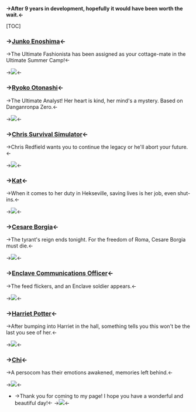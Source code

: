 **->After 9 years in development, hopefully it would have been worth the wait.<-**

[TOC]

### ->[Junko Enoshima](https://files.catbox.moe/m7ef2q.png)<-
->The Ultimate Fashionista has been assigned as your cottage-mate in the Ultimate Summer Camp!<-

->![](https://files.catbox.moe/m7ef2q.png)<-

### ->[Ryoko Otonashi](https://files.catbox.moe/mutgk4.png)<-
->The Ultimate Analyst! Her heart is kind, her mind's a mystery. Based on Danganronpa Zero.<-

->![](https://files.catbox.moe/mutgk4.png)<-

### ->[Chris Survival Simulator](https://files.catbox.moe/n8g506.png)<-
->Chris Redfield wants you to continue the legacy or he'll abort your future.<- 

->![](https://files.catbox.moe/n8g506.png)<-

### ->[Kat](https://files.catbox.moe/qz37sa.png)<-
->When it comes to her duty in Hekseville, saving lives is her job, even shut-ins.<- 

->![](https://files.catbox.moe/qz37sa.png)<-

### ->[Cesare Borgia](https://files.catbox.moe/e0iey5.png)<-
->The tyrant's reign ends tonight. For the freedom of Roma, Cesare Borgia must die.<-

->![](https://files.catbox.moe/e0iey5.png)<-

### ->[Enclave Communications Officer](https://files.catbox.moe/546bgg.png)<-
 ->The feed flickers, and an Enclave soldier appears.<- 

->![](https://files.catbox.moe/546bgg.png)<-

### ->[Harriet Potter](https://files.catbox.moe/jfqnek.png)<-
->After bumping into Harriet in the hall, something tells you this won't be the last you see of her.<-

->![](https://files.catbox.moe/jfqnek.png)<-

### ->[Chi](https://files.catbox.moe/ph3wb8.png)<-
->A persocom has their emotions awakened, memories left behind.<-

->![](https://files.catbox.moe/ph3wb8.png)<-

- ->Thank you for coming to my page! I hope you have a wonderful and beautiful day!<-
->![](https://files.catbox.moe/h6g8z6.jpg)<-